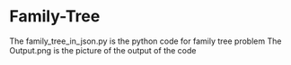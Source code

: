 # Family-Tree
The family_tree_in_json.py is the python code for family tree problem
The Output.png is the picture of the output of the code
